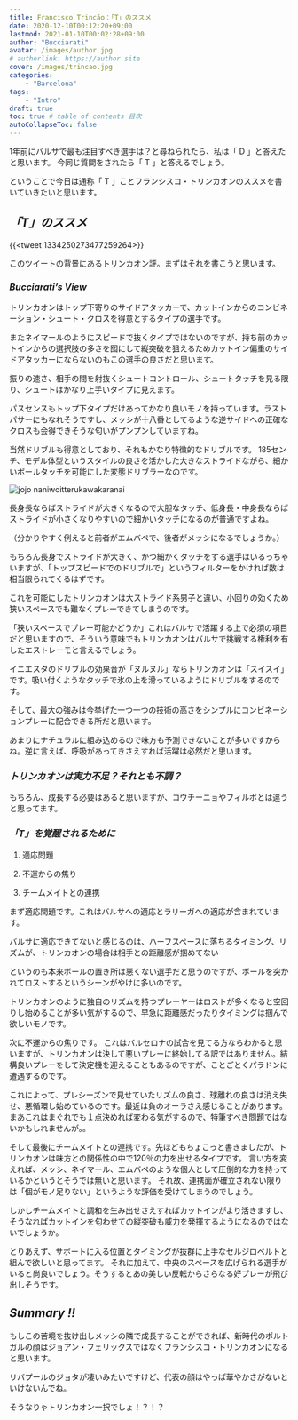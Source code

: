 ```yaml
---
title: Francisco Trincão：「T」のススメ
date: 2020-12-10T00:12:20+09:00
lastmod: 2021-01-10T00:02:28+09:00
author: "Bucciarati"
avatar: /images/author.jpg
# authorlink: https://author.site
cover: /images/trincao.jpg
categories:
    - "Barcelona"
tags: 
    - "Intro"
draft: true
toc: true # table of contents 目次
autoCollapseToc: false
---
```


1年前にバルサで最も注目すべき選手は？と尋ねられたら、私は「 D 」と答えたと思います。
今同じ質問をされたら「 T 」と答えるでしょう。

ということで今日は通称「 T 」ことフランシスコ・トリンカオンのススメを書いていきたいと思います。

## _「T」のススメ_

{{<tweet 1334250273477259264>}}

このツイートの背景にあるトリンカオン評。まずはそれを書こうと思います。

### _Bucciarati’s View_



トリンカオンはトップ下寄りのサイドアタッカーで、カットインからのコンビネーション・シュート・クロスを得意とするタイプの選手です。

またネイマールのようにスピードで抜くタイプではないのですが、持ち前のカットインからの選択肢の多さを囮にして縦突破を狙えるためカットイン偏重のサイドアタッカーにならないのもこの選手の良さだと思います。

振りの速さ、相手の間を射抜くシュートコントロール、シュートタッチを見る限り、シュートはかなり上手いタイプに見えます。

パスセンスもトップ下タイプだけあってかなり良いモノを持っています。ラストパサーにもなれそうですし、メッシが十八番としてるような逆サイドへの正確なクロスも会得できそうな匂いがプンプンしていますね。

当然ドリブルも得意としており、それもかなり特徴的なドリブルです。
185センチ、モデル体型というスタイルの良さを活かした大きなストライドながら、細かいボールタッチを可能にした変態ドリブラーなのです。

![jojo naniwoitterukawakaranai](/images/jojo_naniwo.jpg)

長身長ならばストライドが大きくなるので大胆なタッチ、低身長・中身長ならばストライドが小さくなりやすいので細かいタッチになるのが普通ですよね。

（分かりやすく例えると前者がエムバペで、後者がメッシになるでしょうか。）

もちろん長身でストライドが大きく、かつ細かくタッチをする選手はいるっちゃいますが、「トップスピードでのドリブルで」というフィルターをかければ数は相当限られてくるはずです。

これを可能にしたトリンカオンは大ストライド系男子と違い、小回りの効くため狭いスペースでも難なくプレーできてしまうのです。

「狭いスペースでプレー可能かどうか」これはバルサで活躍する上で必須の項目だと思いますので、そういう意味でもトリンカオンはバルサで挑戦する権利を有したエストレーモと言えるでしょう。

イニエスタのドリブルの効果音が「ヌルヌル」ならトリンカオンは「スイスイ」です。吸い付くようなタッチで氷の上を滑っているようにドリブルをするのです。

そして、最大の強みは今挙げた一つ一つの技術の高さをシンプルにコンビネーションプレーに配合できる所だと思います。

あまりにナチュラルに組み込めるので味方も予測できないことが多いですからね。逆に言えば、呼吸があってきさえすれば活躍は必然だと思います。


### _トリンカオンは実力不足？それとも不調？_


もちろん、成長する必要はあると思いますが、コウチーニョやフィルポとは違うと思ってます。

### _「T」を覚醒されるために_
1. 適応問題

2. 不運からの焦り

3. チームメイトとの連携

まず適応問題です。これはバルサへの適応とラリーガへの適応が含まれています。

バルサに適応できてないと感じるのは、ハーフスペースに落ちるタイミング、リズムが、トリンカオンの場合は相手との距離感が掴めてない

というのも本来ボールの置き所は悪くない選手だと思うのですが、ボールを突かれてロストするというシーンがやけに多いのです。

トリンカオンのように独自のリズムを持つプレーヤーはロストが多くなると空回りし始めることが多い気がするので、早急に距離感だったりタイミングは掴んで欲しいモノです。

次に不運からの焦りです。
これはバルセロナの試合を見てる方ならわかると思いますが、トリンカオンは決して悪いプレーに終始してる訳ではありません。結構良いプレーをして決定機を迎えることもあるのですが、ことごとくパラドンに遭遇するのです。

これによって、プレシーズンで見せていたリズムの良さ、球離れの良さは消え失せ、悪循環し始めているのです。最近は負のオーラさえ感じることがあります。
まあこれはまぐれでも１点決めれば変わる気がするので、特筆すべき問題ではないかもしれませんが。。

そして最後にチームメイトとの連携です。先ほどもちょこっと書きましたが、トリンカオンは味方との関係性の中で120％の力を出せるタイプです。
言い方を変えれば、メッシ、ネイマール、エムバペのような個人として圧倒的な力を持っているかというとそうでは無いと思います。
それ故、連携面が確立されない限りは「個がモノ足りない」というような評価を受けてしまうのでしょう。

しかしチームメイトと調和を生み出せさえすればカットインがより活きますし、そうなればカットインを匂わせての縦突破も威力を発揮するようになるのではないでしょうか。

とりあえず、サポートに入る位置とタイミングが抜群に上手なセルジロベルトと組んで欲しいと思ってます。
それに加えて、中央のスペースを広げられる選手がいると尚良いでしょう。そうするとあの美しい反転からさらなる好プレーが飛び出しそうです。

## _Summary !!_

もしこの苦境を抜け出しメッシの隣で成長することができれば、新時代のポルトガルの顔はジョアン・フェリックスではなくフランシスコ・トリンカオンになると思います。

リバプールのジョタが凄いみたいですけど、代表の顔はやっぱ華やかさがないといけないんでね。

そうなりゃトリンカオン一択でしょ！？！？


<!-- ## _トリンカオン疑問派から讃美派へ。そして伝説へ。_


### _19/20　1月_

そもそもトリンカオンは今年の1月に突如SCブラガからFCバルセロナへ移籍することが発表された選手です。しかも移籍金が3000万ユーロというもんですから、クラブから大きな期待を受けていることが伺えました。

一方でクレからは下部組織の有望株アレックス・コジャドとポジションとプレースタイルが被っているように思われたため、獲得に疑問の声が多数上がりました。

僕もそのうちの一人でした。

トリンカオンはSCブラガで育ち、16年にプロデビューしてからはトントン拍子でステップアップしてきたようですが、そうはいってもレギュラーとして活躍し始めて半年の選手に3000万ユーロとは如何なモノか？と思っていたわけです。

「ぽっと出のガキに3000万ユーロ！？！？もっとカンテラを見ようぜ！！」というケンカ腰のテンションだったのをよく覚えています。

### _20/21 シーズン始動_

しかしプレシーズンを見て、「おやおや？これは。。。」となりました。もう完全に意見が変わってしまったんですね。

シンプルに攻撃的センスが溢れ出ているのです。それもそのはずで、このトリンカオン君は2年前に行われたU19欧州選手権で大会得点王＆アシスト王になりつつ、優勝を果たすという輝かしい経歴の持ち主であり、「学生時代頑張ったこと」を「バイトとゼミ」で埋めた私とは格が違ったのです。

そのプレー1つ1つがしなやかで美しいトリンカオン。正直この美しさはブラント、ハヴェルツに並ぶレベルのモノだと思います。

ブラントが例外なだけで、美しい選手は高く付くと相場が決まっています。ハヴェルツは1億？近かったですよね。

おそらくカストロヴィッリらへんもそれなりの値札がついているはずです。

そう考えると、もはや3000万ユーロは適正価格なのかもしれないとすら思い始めてます。

## _トリンカオン、才能の塊な件について_ -->





















